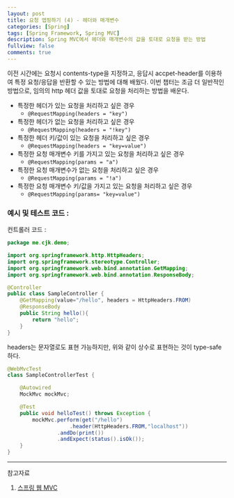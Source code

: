 ```yaml
---
layout: post
title: 요청 맵핑하기 (4) - 헤더와 매개변수
categories: [Spring]
tags: [Spring Framework, Spring MVC]
description: Spring MVC에서 헤더와 매개변수의 값을 토대로 요청을 받는 방법
fullview: false
comments: true
---
```


이전 시간에는 요청시 contents-type을 지정하고, 응답시 accpet-header를 이용하여 특정 요청/응답을 반환할 수 있는 방법에 대해 배웠다. 이번 챕터는 조금 더 일반적인 방법으로, 임의의 http 헤더 값을 토대로 요청을 처리하는 방법을 배운다.


* 특정한 헤더가 있는 요청을 처리하고 싶은 경우
	* `@RequestMapping(headers = "key")`
* 특정한 헤더가 없는 요청을 처리하고 싶은 경우
	* `@RequestMapping(headers = "!key")`
* 특정한 헤더 키/값이 있는 요청을 처리하고 싶은 경우
	* `@RequestMapping(headers = "key=value")`
* 특정한 요청 매개변수 키를 가지고 있는 요청을 처리하고 싶은 경우
	* `@RequestMapping(params = "a")`
* 특정한 요청 매개변수가 없는 요청을 처리하고 싶은 경우
	* `@RequestMapping(params = "!a")`
* 특정한 요청 매개변수 키/값을 가지고 있는 요청을 처리하고 싶은 경우
	* `@RequestMapping(params= "key=value")`

### 예시 및 테스트 코드 : 

컨트롤러 코드 : 

```java
package me.cjk.demo;

import org.springframework.http.HttpHeaders;
import org.springframework.stereotype.Controller;
import org.springframework.web.bind.annotation.GetMapping;
import org.springframework.web.bind.annotation.ResponseBody;

@Controller
public class SampleController {
    @GetMapping(value="/hello", headers = HttpHeaders.FROM)
    @ResponseBody
    public String hello(){
        return "hello";
    }
}

```
headers는 문자열로도 표현 가능하지만, 위와 같이 상수로 표현하는 것이 type-safe하다.


```java
@WebMvcTest
class SampleControllerTest {

    @Autowired
    MockMvc mockMvc;

    @Test
    public void helloTest() throws Exception {
        mockMvc.perform(get("/hello")
                    .header(HttpHeaders.FROM,"localhost"))
                .andDo(print())
                .andExpect(status().isOk());
    }
}
```

***
참고자료

1. [스프링 웹 MVC](https://inf.run/dJFi)
